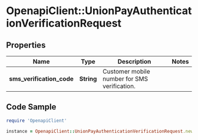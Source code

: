 # OpenapiClient::UnionPayAuthenticationVerificationRequest

## Properties

Name | Type | Description | Notes
------------ | ------------- | ------------- | -------------
**sms_verification_code** | **String** | Customer mobile number for SMS verification. | 

## Code Sample

```ruby
require 'OpenapiClient'

instance = OpenapiClient::UnionPayAuthenticationVerificationRequest.new(sms_verification_code: 111111)
```



